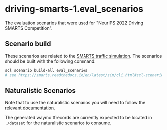 # driving-smarts-1.eval_scenarios
The evaluation scenarios that were used for "NeurIPS 2022 Driving SMARTS Competition".

## Scenario build
These scenarios are related to the [SMARTS traffic simulation](https://github.com/huawei-noah/SMARTS). The scenarios should be built with the following command:

```bash
scl scenario build-all eval_scenarios
# see https://smarts.readthedocs.io/en/latest/sim/cli.html#scl-scenario for more information
```

## Naturalistic Scenarios
Note that to use the naturalistic scenarios you will need to follow the [relevant documentation](https://smarts.readthedocs.io/en/latest/ecosystem/waymo.html).

The generated waymo tfrecords are currently expected to be located in `./dataset` for the naturalistic scenarios to consume.
